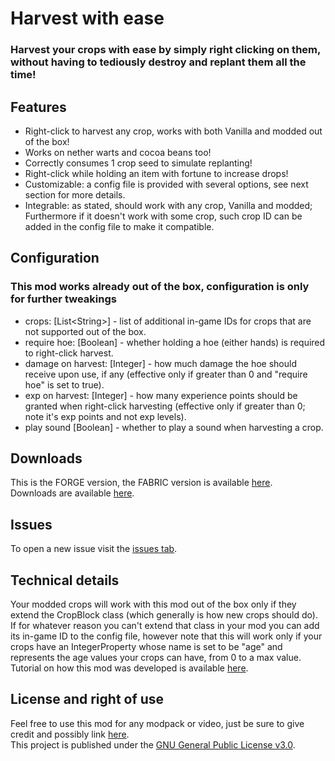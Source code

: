 # Harvest with ease
### Harvest your crops with ease by simply right clicking on them, without having to tediously destroy and replant them all the time!

## Features
- Right-click to harvest any crop, works with both Vanilla and modded out of the box!
- Works on nether warts and cocoa beans too!
- Correctly consumes 1 crop seed to simulate replanting!
- Right-click while holding an item with fortune to increase drops!
- Customizable: a config file is provided with several options, see next section for more details.
- Integrable: as stated, should work with any crop, Vanilla and modded; Furthermore if it doesn't work with some crop, such crop ID can be added in the config file to make it compatible.

## Configuration
### This mod works already out of the box, configuration is only for further tweakings
- crops: \[List\<String\>\] - list of additional in-game IDs for crops that are not supported out of the box.
- require hoe: \[Boolean\] - whether holding a hoe (either hands) is required to right-click harvest.
- damage on harvest: \[Integer\] - how much damage the hoe should receive upon use, if any (effective only if greater than 0 and "require hoe" is set to true).
- exp on harvest: \[Integer\] - how many experience points should be granted when right-click harvesting (effective only if greater than 0; note it's exp points and not exp levels).
- play sound \[Boolean\] - whether to play a sound when harvesting a crop.

## Downloads
This is the FORGE version, the FABRIC version is available [here](https://www.curseforge.com/minecraft/mc-mods/harvest-with-ease-fabric).  
Downloads are available [here](https://www.curseforge.com/minecraft/mc-mods/harvest-with-ease/files).

## Issues
To open a new issue visit the [issues tab](https://github.com/Nyphet/harvest-with-ease/issues).

## Technical details
Your modded crops will work with this mod out of the box only if they extend the CropBlock class (which generally is how new crops should do).  
If for whatever reason you can't extend that class in your mod you can add its in-game ID to the config file, however note that this will work only if your crops have an IntegerProperty whose name is set to be "age" and represents the age values your crops can have, from 0 to a max value.  
Tutorial on how this mod was developed is available [here](https://www.twitch.tv/collections/9gBoBVnX4RZ38A).

## License and right of use
Feel free to use this mod for any modpack or video, just be sure to give credit and possibly link [here](https://github.com/Nyphet/harvest-with-ease#readme).  
This project is published under the [GNU General Public License v3.0](https://github.com/Nyphet/harvest-with-ease/blob/master/LICENSE).
